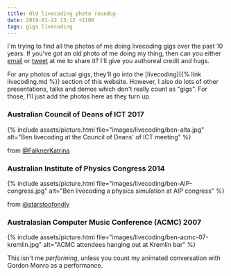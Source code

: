 ```yaml
---
title: Old livecoding photo roundup
date: 2019-01-22 13:12 +1100
tags: gigs livecoding
---
```


I'm trying to find all the photos of me doing livecoding gigs over the past 10
years. If you've got an old photo of me doing my thing, then can you either
[email](mailto:ben.swift@anu.edu.au) or [tweet](https://twitter.com/benswift) at
me to share it? I'll give you authoreal credit and hugs.

For any photos of actual gigs, they'll go into the
[livecoding]({% link livecoding.md %}) section of this website. However, I also
do lots of other presentations, talks and demos which don't really count as
"gigs". For those, I'll just add the photos here as they turn up.

### Australian Council of Deans of ICT 2017

{% include assets/picture.html file="images/livecoding/ben-alta.jpg" alt="Ben livecoding at the Council of Deans' of ICT meeting" %}

from
[@FalknerKatrina](https://twitter.com/FalknerKatrina/status/854861227809361920)

### Australian Institute of Physics Congress 2014

{% include assets/picture.html file="images/livecoding/ben-AIP-congress.jpg" alt="Ben livecoding a physics simulation at AIP congress" %}

from
[@starstoofondly](https://twitter.com/starstoofondly/status/542177320321024000)

### Australasian Computer Music Conference (ACMC) 2007

{% include assets/picture.html file="images/livecoding/ben-acmc-07-kremlin.jpg" alt="ACMC attendees hanging out at Kremlin bar" %}

This isn't me _performing_, unless you count my animated conversation with
Gordon Monro as a performance.
